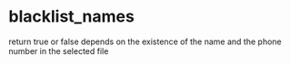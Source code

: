 # blacklist_names

return true or false depends on the existence of the name and the phone number in the selected file
